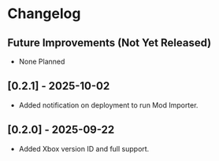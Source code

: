 # Changelog

## Future Improvements (Not Yet Released)

- None Planned

## [0.2.1] - 2025-10-02

- Added notification on deployment to run Mod Importer.

## [0.2.0] - 2025-09-22

- Added Xbox version ID and full support.
